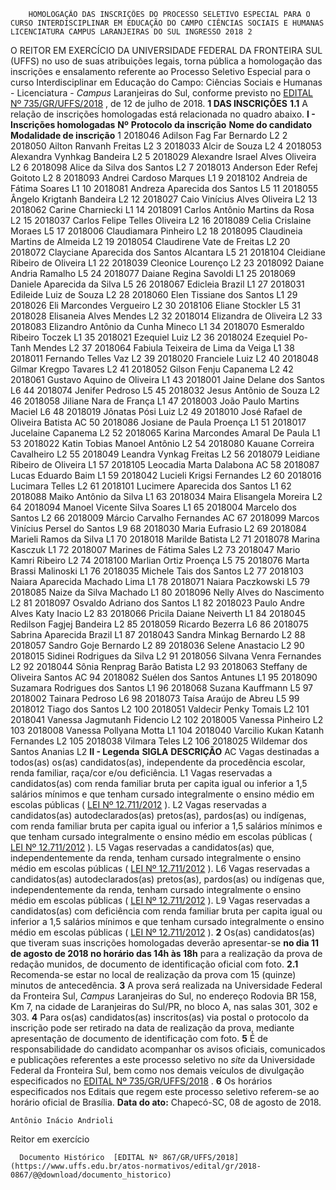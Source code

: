         HOMOLOGAÇÃO DAS INSCRIÇÕES DO PROCESSO SELETIVO ESPECIAL PARA O CURSO INTERDISCIPLINAR EM EDUCAÇÃO DO CAMPO CIÊNCIAS SOCIAIS E HUMANAS LICENCIATURA CAMPUS LARANJEIRAS DO SUL INGRESSO 2018 2  

 O REITOR EM EXERCÍCIO DA UNIVERSIDADE FEDERAL DA FRONTEIRA SUL (UFFS) no uso de suas atribuições legais, torna pública a homologação das inscrições e ensalamento referente ao Processo Seletivo Especial para o curso Interdisciplinar em Educação do Campo: Ciências Sociais e Humanas - Licenciatura - *Campus* Laranjeiras do Sul, conforme previsto no [EDITAL Nº 735/GR/UFFS/2018](https://www.uffs.edu.br/atos-normativos/edital/gr/2018-0735)  , de 12 de julho de 2018.  **1 DAS INSCRIÇÕES**  **1.1** A relação de inscrições homologadas está relacionada no quadro abaixo. **I - Inscrições homologadas**      **Nº**    **Protocolo da inscrição**    **Nome do candidato**    **Modalidade de inscrição**      1   2018046   Adilson Fag Far Bernardo   L2     2   2018050   Ailton Ranvanh Freitas   L2     3   2018033   Alcir de Souza   L2     4   2018053   Alexandra Vynhkag Bandeira   L2     5   2018029   Alexandre Israel Alves Oliveira   L2     6   2018098   Alice da Silva dos Santos   L2     7   2018013   Anderson Eder Refej Goitoto   L2     8   2018093   Andrei Cardoso Marques   L1     9   2018102   Andreia de Fátima Soares   L1     10   2018081   Andreza Aparecida dos Santos   L5     11   2018055   Ângelo Krigtanh Bandeira   L2     12   2018027   Caio Vinícius Alves Oliveira   L2     13   2018062   Carine Charniecki   L1     14   2018091   Carlos Antônio Martins da Rosa   L2     15   2018037   Carlos Felipe Telles Oliveira   L2     16   2018089   Celia Crislaine Moraes   L5     17   2018006   Claudiamara Pinheiro   L2     18   2018095   Claudineia Martins de Almeida   L2     19   2018054   Claudirene Vate de Freitas   L2     20   2018072   Clayciane Aparecida dos Santos Alcantara   L5     21   2018104   Cleidiane Ribeiro de Oliveira   L1     22   2018039   Cleonice Lourenço   L2     23   2018092   Daiane Andria Ramalho   L5     24   2018077   Daiane Regina Savoldi   L1     25   2018069   Daniele Aparecida da Silva   L5     26   2018067   Edicleia Brazil   L1     27   2018031   Edileide Luiz de Souza   L2     28   2018060   Elen Tissiane dos Santos   L1     29   2018026   Eli Marcondes Vergueiro   L2     30   2018106   Eliane Stockler   L5     31   2018028   Elisaneia Alves Mendes   L2     32   2018014   Elizandra de Oliveira   L2     33   2018083   Elizandro Antônio da Cunha Mineco   L1     34   2018070   Esmeraldo Ribeiro Toczek   L1     35   2018021   Ezequiel Luiz   L2     36   2018024   Ezequiel Po-Tanh Mendes   L2     37   2018064   Fabiula Teixeira de Lima da Veiga   L1     38   2018011   Fernando Telles Vaz   L2     39   2018020   Franciele Luiz   L2     40   2018048   Gilmar Kregpo Tavares   L2     41   2018052   Gilson Fenju Capanema   L2     42   2018061   Gustavo Aquino de Oliveira   L1     43   2018001   Jaine Delane dos Santos   L6     44   2018074   Jenifer Pedroso   L5     45   2018032   Jesus Antônio de Souza   L2     46   2018058   Jiliane Nara de França   L1     47   2018003   João Paulo Martins Maciel   L6     48   2018019   Jônatas Pósi Luiz   L2     49   2018010   José Rafael de Oliveira Batista   AC     50   2018086   Josiane de Paula Proença   L1     51   2018017   Jucelaine Capanema   L2     52   2018065   Karina Marcondes Amaral De Paula   L1     53   2018022   Katin Tobias Manoel Antônio   L2     54   2018080   Kauane Correira Cavalheiro   L2     55   2018049   Leandra Vynkag Freitas   L2     56   2018079   Leidiane Ribeiro de Oliveira   L1     57   2018105   Leocadia Marta Dalabona   AC     58   2018087   Lucas Eduardo Baim   L1     59   2018042   Lucieli Krigsi Fernandes   L2     60   2018016   Lucimara Telles   L2     61   2018101   Lucimere Aparecida dos Santos   L1     62   2018088   Maiko Antônio da Silva   L1     63   2018034   Maira Elisangela Moreira   L2     64   2018094   Manoel Vicente Silva Soares   L1     65   2018004   Marcelo dos Santos   L2     66   2018009   Márcio Carvalho Fernandes   AC     67   2018099   Marcos Vinícius Persel do Santos   L9     68   2018030   Maria Eufrasio   L2     69   2018084   Marieli Ramos da Silva   L1     70   2018018   Marilde Batista   L2     71   2018078   Marina Kasczuk   L1     72   2018007   Marines de Fátima Sales   L2     73   2018047   Mario Kamri Ribeiro   L2     74   2018100   Marlian Ortiz Proença   L5     75   2018076   Marta Brassi Malinoski   L1     76   2018035   Michele Tais dos Santos   L2     77   2018103   Naiara Aparecida Machado Lima   L1     78   2018071   Naiara Paczkowski   L5     79   2018085   Naize da Silva Machado   L1     80   2018096   Nelly Alves do Nascimento   L2     81   2018097   Osvaldo Adriano dos Santos   L1     82   2018023   Paulo Andre Alves Katy Inacio   L2     83   2018066   Pricila Daiane Neiverth   L1     84   2018045   Redilson Fagjej Bandeira   L2     85   2018059   Ricardo Bezerra   L6     86   2018075   Sabrina Aparecida Brazil   L1     87   2018043   Sandra Minkag Bernardo   L2     88   2018057   Sandro Goje Bernardo   L2     89   2018036   Selene Anastacio   L2     90   2018015   Sidinei Rodrigues da Silva   L2     91   2018056   Silvana Venra Fernandes   L2     92   2018044   Sônia Renprag Barão Batista   L2     93   2018063   Steffany de Oliveira Santos   AC     94   2018082   Suélen dos Santos Antunes   L1     95   2018090   Suzamara Rodrigues dos Santos   L1     96   2018068   Suzana Kauffmann   L5     97   2018002   Tainara Pedroso   L6     98   2018073   Taísa Araújo de Abreu   L5     99   2018012   Tiago dos Santos   L2     100   2018051   Valdecir Penky Tomais   L2     101   2018041   Vanessa Jagmutanh Fidencio   L2     102   2018005   Vanessa Pinheiro   L2     103   2018008   Vanessa Pollyana Motta   L1     104   2018040   Varcilio Kukan Katanh Fernandes   L2     105   2018038   Vilmara Teles   L2     106   2018025   Wildemar dos Santos Ananias   L2     **II - Legenda**      **SIGLA**    **DESCRIÇÃO**      AC   Vagas destinadas a todos(as) os(as) candidatos(as), independente da procedência escolar, renda familiar, raça/cor e/ou deficiência.     L1   Vagas reservadas a candidatos(as) com renda familiar bruta per capita igual ou inferior a 1,5 salários mínimos e que tenham cursado integralmente o ensino médio em escolas públicas ( [LEI Nº 12.711/2012](http://www.planalto.gov.br/ccivil_03/_ato2011-2014/2012/lei/l12711.htm)  ).     L2   Vagas reservadas a candidatos(as) autodeclarados(as) pretos(as), pardos(as) ou indígenas, com renda familiar bruta per capita igual ou inferior a 1,5 salários mínimos e que tenham cursado integralmente o ensino médio em escolas públicas ( [LEI Nº 12.711/2012](http://www.planalto.gov.br/ccivil_03/_ato2011-2014/2012/lei/l12711.htm)  ).     L5   Vagas reservadas a candidatos(as) que, independentemente da renda, tenham cursado integralmente o ensino médio em escolas públicas ( [LEI Nº 12.711/2012](http://www.planalto.gov.br/ccivil_03/_ato2011-2014/2012/lei/l12711.htm)  ).     L6   Vagas reservadas a candidatos(as) autodeclarados(as) pretos(as), pardos(as) ou indígenas que, independentemente da renda, tenham cursado integralmente o ensino médio em escolas públicas ( [LEI Nº 12.711/2012](http://www.planalto.gov.br/ccivil_03/_ato2011-2014/2012/lei/l12711.htm)  ).     L9   Vagas reservadas a candidatos(as) com deficiência com renda familiar bruta per capita igual ou inferior a 1,5 salários mínimos e que tenham cursado integralmente o ensino médio em escolas públicas ( [LEI Nº 12.711/2012](http://www.planalto.gov.br/ccivil_03/_ato2011-2014/2012/lei/l12711.htm)  ).       **2** Os(as) candidatos(as) que tiveram suas inscrições homologadas deverão apresentar-se **no dia 11 de agosto de 2018 no horário das 14h às 18h** para a realização da prova de redação munidos, de documento de identificação oficial com foto. **2.1** Recomenda-se estar no local de realização da prova com 15 (quinze) minutos de antecedência.   **3** A prova será realizada na Universidade Federal da Fronteira Sul, *Campus* Laranjeiras do Sul, no endereço Rodovia BR 158, Km 7, na cidade de Laranjeiras do Sul/PR, no bloco A, nas salas 301, 302 e 303.   **4** Para os(as) candidatos(as) inscritos(as) via postal o protocolo da inscrição pode ser retirado na data de realização da prova, mediante apresentação de documento de identificação com foto.   **5** É de responsabilidade do candidato acompanhar os avisos oficiais, comunicados e publicações referentes a este processo seletivo no *site* da Universidade Federal da Fronteira Sul, bem como nos demais veículos de divulgação especificados no [EDITAL Nº 735/GR/UFFS/2018](https://www.uffs.edu.br/atos-normativos/edital/gr/2018-0735)  .   **6** Os horários especificados nos Editais que regem este processo seletivo referem-se ao horário oficial de Brasília.      **Data do ato:** Chapecó-SC, 08 de agosto de 2018.   
 

    Antônio Inácio Andrioli   
 Reitor em exercício 

      Documento Histórico  [EDITAL Nº 867/GR/UFFS/2018](https://www.uffs.edu.br/atos-normativos/edital/gr/2018-0867/@@download/documento_historico)     
      